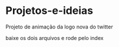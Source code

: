 # Projetos-e-ideias
Projeto de animação da logo nova do twitter

baixe os dois arquivos e rode pelo index 
